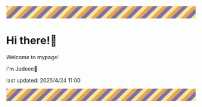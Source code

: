 <!-- Header image -->
<img src="./pokemon/pokemon_19.png" width="1000">

# Hi there!👋

Welcome to mypage!

I'm Judeee🐷

last updated: 2025/4/24 11:00

<!-- Footer image -->
<img src="./pokemon/pokemon_19.png" width="1000">
